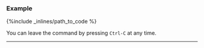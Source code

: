 ### Example



{%include _inlines/path_to_code %}



You can leave the command by pressing `Ctrl-C` at any time.

* * *

